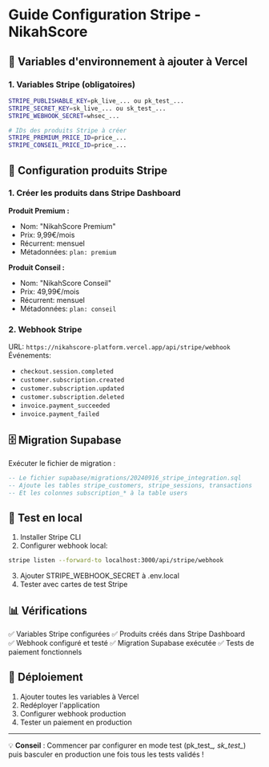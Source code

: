 # Guide Configuration Stripe - NikahScore

## 🎯 Variables d'environnement à ajouter à Vercel

### 1. Variables Stripe (obligatoires)
```bash
STRIPE_PUBLISHABLE_KEY=pk_live_... ou pk_test_...
STRIPE_SECRET_KEY=sk_live_... ou sk_test_...
STRIPE_WEBHOOK_SECRET=whsec_...

# IDs des produits Stripe à créer
STRIPE_PREMIUM_PRICE_ID=price_...
STRIPE_CONSEIL_PRICE_ID=price_...
```

## 🏪 Configuration produits Stripe

### 1. Créer les produits dans Stripe Dashboard

**Produit Premium :**
- Nom: "NikahScore Premium"
- Prix: 9,99€/mois
- Récurrent: mensuel
- Métadonnées: `plan: premium`

**Produit Conseil :**
- Nom: "NikahScore Conseil"  
- Prix: 49,99€/mois
- Récurrent: mensuel
- Métadonnées: `plan: conseil`

### 2. Webhook Stripe
URL: `https://nikahscore-platform.vercel.app/api/stripe/webhook`
Événements:
- `checkout.session.completed`
- `customer.subscription.created`
- `customer.subscription.updated`
- `customer.subscription.deleted`
- `invoice.payment_succeeded`
- `invoice.payment_failed`

## 🗄️ Migration Supabase

Exécuter le fichier de migration :
```sql
-- Le fichier supabase/migrations/20240916_stripe_integration.sql
-- Ajoute les tables stripe_customers, stripe_sessions, transactions
-- Et les colonnes subscription_* à la table users
```

## 🧪 Test en local

1. Installer Stripe CLI
2. Configurer webhook local:
```bash
stripe listen --forward-to localhost:3000/api/stripe/webhook
```
3. Ajouter STRIPE_WEBHOOK_SECRET à .env.local
4. Tester avec cartes de test Stripe

## 📊 Vérifications

✅ Variables Stripe configurées
✅ Produits créés dans Stripe Dashboard  
✅ Webhook configuré et testé
✅ Migration Supabase exécutée
✅ Tests de paiement fonctionnels

## 🚀 Déploiement

1. Ajouter toutes les variables à Vercel
2. Redéployer l'application
3. Configurer webhook production
4. Tester un paiement en production

---

💡 **Conseil** : Commencer par configurer en mode test (pk_test_*, sk_test_*) 
puis basculer en production une fois tous les tests validés !
